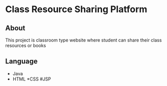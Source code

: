 # Class Resource Sharing Platform

## About 
This project is classroom type website where
student can share their class resources or books
## Language
* Java
* HTML
*CSS
#JSP
